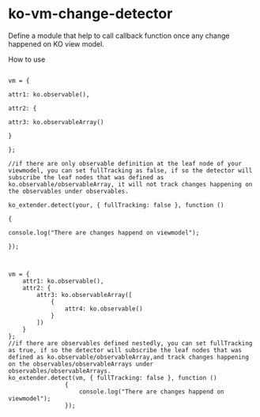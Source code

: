 # ko-vm-change-detector
Define a module that help to call callback function once any change happened on KO view model.

How to use  
<code javascript>  
vm = {    
    attr1: ko.observable(),  
    attr2: {  
        attr3: ko.observableArray()  
    }  
};  
//if there are only observable definition at the leaf node of your viewmodel, you can set fullTracking as false, if so the detector will subscribe the leaf nodes that was defined as ko.observable/observableArray, it will not track changes happening on the observables under observables.   
ko_extender.detect(your, { fullTracking: false }, function ()  
                {  
                    console.log("There are changes happend on viewmodel");  
                });  
</code>  

<code javascript>  
vm = {  
    attr1: ko.observable(),  
    attr2: {  
        attr3: ko.observableArray([  
            {  
                attr4: ko.observable()  
            }  
        ])  
    }  
};  
//if there are observables defined nestedly, you can set fullTracking as true, if so the detector will subscribe the leaf nodes that was defined as ko.observable/observableArray,and track changes happening on the observables/observableArrays under observables/observableArrays.   
ko_extender.detect(vm, { fullTracking: false }, function ()  
                {  
                    console.log("There are changes happend on viewmodel");  
                });  
</code>  
